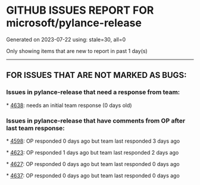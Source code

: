 
# GITHUB ISSUES REPORT FOR microsoft/pylance-release


Generated on 2023-07-22 using: stale=30, all=0


Only showing items that are new to report in past 1 day(s)


---

## FOR ISSUES THAT ARE NOT MARKED AS BUGS:


### Issues in pylance-release that need a response from team:


\* [4638](https://github.com/microsoft/pylance-release/issues/4638 "tqdm.pandas() progress_apply issue"): needs an initial team response (0 days old)

### Issues in pylance-release that have comments from OP after last team response:


\* [4598](https://github.com/microsoft/pylance-release/issues/4598 "FATAL ERROR: MarkCompactCollector: young object promotion failed Allocation failed - JavaScript heap out of memory"): OP responded 0 days ago but team last responded 3 days ago

\* [4623](https://github.com/microsoft/pylance-release/issues/4623 "Constantly hogs CPU (occurred in conjunction with databricks plugin)"): OP responded 1 days ago but team last responded 2 days ago

\* [4627](https://github.com/microsoft/pylance-release/issues/4627 "Python language server stops after a few minutes"): OP responded 0 days ago but team last responded 0 days ago

\* [4637](https://github.com/microsoft/pylance-release/issues/4637 "Pylance not indexing all files and symbols for sqlalchemy even with package depth of 4"): OP responded 0 days ago but team last responded 0 days ago
